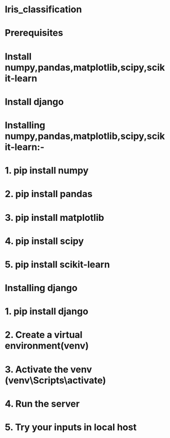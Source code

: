 # Iris_classification
# Prerequisites

# Install numpy,pandas,matplotlib,scipy,scikit-learn
# Install django 

# Installing numpy,pandas,matplotlib,scipy,scikit-learn:-
# 1. pip install numpy
# 2. pip install pandas
# 3. pip install matplotlib
# 4. pip install scipy
# 5. pip install scikit-learn

# Installing django
# 1. pip install django
# 2. Create a virtual environment(venv)     
# 3. Activate the venv    (venv\Scripts\activate)
# 4. Run the server
# 5. Try your inputs in local host
